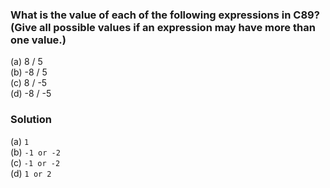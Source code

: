 ### What is the value of each of the following expressions in C89? (Give all possible values if an expression may have more than one value.)

(a) 8 / 5  
(b) -8 / 5  
(c) 8 / -5  
(d) -8 / -5  

### Solution

(a) `1`  
(b) `-1 or -2`  
(c) `-1 or -2`  
(d)  `1 or 2`  